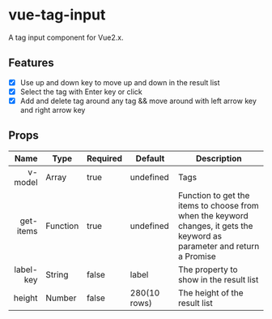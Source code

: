 # vue-tag-input

A tag input component for Vue2.x.

## Features
+ [x] Use up and down key to move up and down in the result list
+ [x] Select the tag with Enter key or click
+ [x] Add and delete tag around any tag && move around with left arrow key and right arrow key

## Props
| Name | Type | Required | Default | Description |
| ----:| --- | ---| --- |--- |
| v-model | Array | true | undefined | Tags |
| get-items | Function | true | undefined | Function to get the items to choose from when the keyword changes, it gets the keyword as parameter and return a Promise |
| label-key | String | false | label | The property to show in the result list |
| height | Number | false | 280(10 rows) | The height of the result list

